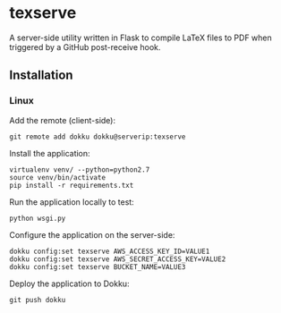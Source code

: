 # texserve #

A server-side utility written in Flask to compile LaTeX files to PDF when triggered by a GitHub post-receive hook.

## Installation ##
### Linux ###

Add the remote (client-side):

    git remote add dokku dokku@serverip:texserve

Install the application:

    virtualenv venv/ --python=python2.7
    source venv/bin/activate
    pip install -r requirements.txt

Run the application locally to test:

    python wsgi.py

Configure the application on the server-side:

    dokku config:set texserve AWS_ACCESS_KEY_ID=VALUE1
    dokku config:set texserve AWS_SECRET_ACCESS_KEY=VALUE2
    dokku config:set texserve BUCKET_NAME=VALUE3

Deploy the application to Dokku:

    git push dokku
